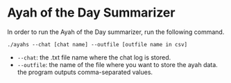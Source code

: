 # Ayah of the Day Summarizer
In order to run the Ayah of the Day summarizer, run the following command.
```
./ayahs --chat [chat name] --outfile [outfile name in csv]
```
- `--chat`: the .txt file name where the chat log is stored.
- `--outfile`: the name of the file where you want to store the ayah data. the program outputs comma-separated values. 
